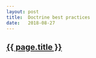```yaml
---
layout: post
title:  Doctrine best practices
date:   2018-08-27
---
```

<h2><a href="https://ocramius.github.io/doctrine-best-practices">{{ page.title }}</a></h2>